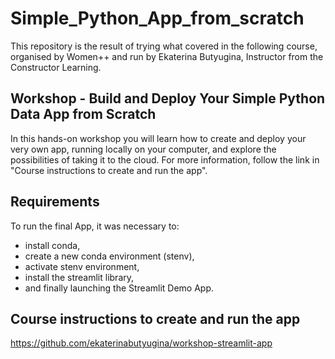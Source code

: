 # Simple_Python_App_from_scratch

This repository is the result of trying what covered in the following course, organised by Women++ and run by Ekaterina Butyugina, Instructor from the Constructor Learning.

## Workshop - Build and Deploy Your Simple Python Data App from Scratch
In this hands-on workshop you will learn how to create and deploy your very own app, running locally on your computer, and explore the possibilities of taking it to the cloud. For more information, follow the link in "Course instructions to create and run the app".

## Requirements
To run the final App, it was necessary to:
- install conda,
- create a new conda environment (stenv),
- activate stenv environment,
- install the streamlit library,
- and finally launching the Streamlit Demo App.

## Course instructions to create and run the app
https://github.com/ekaterinabutyugina/workshop-streamlit-app
